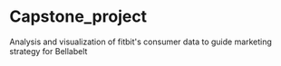 # Capstone_project
Analysis and visualization of fitbit's consumer data to guide marketing strategy for Bellabelt 
